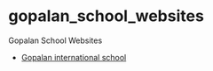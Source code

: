 # gopalan_school_websites
Gopalan School Websites

<ul>
    <li>
        <a href="https://rohitsraj12.github.io/gopalan_school_websites/gopalan_international_school/development/index.html">Gopalan international school</a>
    </li>
</ul>
